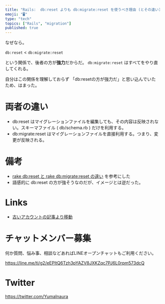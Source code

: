 ```yaml
---
title: "Rails:  db:reset よりも db:migrate:reset を使うべき理由 (とその違い)"
emoji: "🖥"
type: "tech"
topics: ["Rails", "migration"]
published: true
---
```


なぜなら。

`db:reset` < `db:migrate:reset`

という関係で、後者の方が**強力**だからだ。
`db:migrate:reset` はすべてをやり直してくれる。

自分はこの関係を理解しておらず 「db:resetの方が強力だ」と思い込んでいたため、はまった。

# 両者の違い

- db:reset はマイグレーションファイルを編集しても、その内容は反映されない。スキーマファイル ( db/schema.rb ) だけを利用する。
- db:migrate:reset はマイグレーションファイルを直接利用する。つまり、変更が反映される。

# 備考

- [rake db:reset と rake db:migrate:reset の違い](http://easyramble.com/difference-bettween-rake-db-migrate-reset.html) を参考にした
- 語感的に db:reset の方が強そうなのだが、イメージとは逆だった。

# Links

- [古いアカウントの記事より移動](https://qiita.com/Yinaura/items/6c7891452b15b2b8b1b9) 








<!-- Update From Qiita API -->

# チャットメンバー募集


何か質問、悩み事、相談などあればLINEオープンチャットもご利用ください。

https://line.me/ti/g2/eEPltQ6Tzh3pYAZV8JXKZqc7PJ6L0rpm573dcQ





# Twitter


https://twitter.com/YumaInaura


<!-- Update From Qiita API -->


